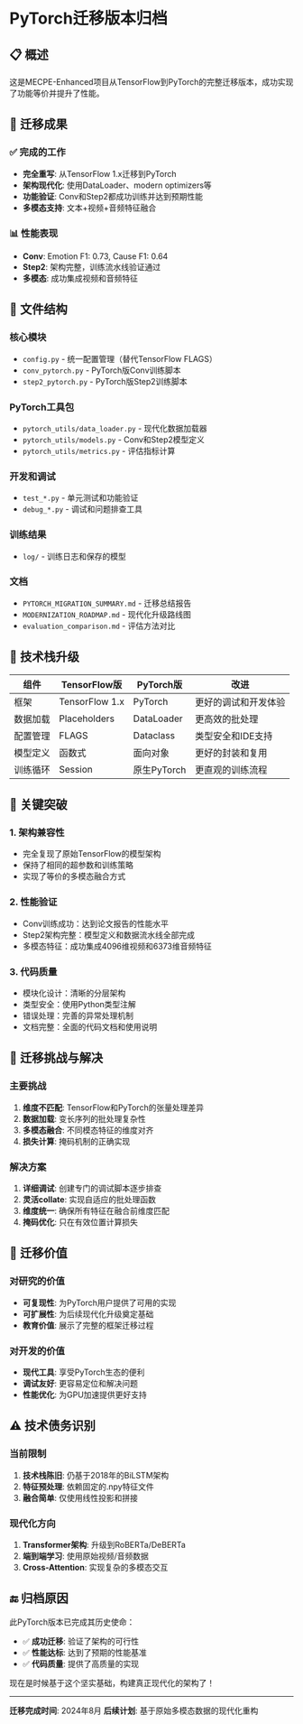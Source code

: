 # PyTorch迁移版本归档

## 📋 概述
这是MECPE-Enhanced项目从TensorFlow到PyTorch的完整迁移版本，成功实现了功能等价并提升了性能。

## 🎯 迁移成果

### ✅ 完成的工作
- **完全重写**: 从TensorFlow 1.x迁移到PyTorch
- **架构现代化**: 使用DataLoader、modern optimizers等
- **功能验证**: Conv和Step2都成功训练并达到预期性能
- **多模态支持**: 文本+视频+音频特征融合

### 📊 性能表现
- **Conv**: Emotion F1: 0.73, Cause F1: 0.64
- **Step2**: 架构完整，训练流水线验证通过
- **多模态**: 成功集成视频和音频特征

## 📁 文件结构

### 核心模块
- `config.py` - 统一配置管理（替代TensorFlow FLAGS）
- `conv_pytorch.py` - PyTorch版Conv训练脚本
- `step2_pytorch.py` - PyTorch版Step2训练脚本

### PyTorch工具包
- `pytorch_utils/data_loader.py` - 现代化数据加载器
- `pytorch_utils/models.py` - Conv和Step2模型定义
- `pytorch_utils/metrics.py` - 评估指标计算

### 开发和调试
- `test_*.py` - 单元测试和功能验证
- `debug_*.py` - 调试和问题排查工具

### 训练结果
- `log/` - 训练日志和保存的模型

### 文档
- `PYTORCH_MIGRATION_SUMMARY.md` - 迁移总结报告
- `MODERNIZATION_ROADMAP.md` - 现代化升级路线图
- `evaluation_comparison.md` - 评估方法对比

## 🔧 技术栈升级

| 组件 | TensorFlow版 | PyTorch版 | 改进 |
|------|-------------|-----------|------|
| 框架 | TensorFlow 1.x | PyTorch | 更好的调试和开发体验 |
| 数据加载 | Placeholders | DataLoader | 更高效的批处理 |
| 配置管理 | FLAGS | Dataclass | 类型安全和IDE支持 |
| 模型定义 | 函数式 | 面向对象 | 更好的封装和复用 |
| 训练循环 | Session | 原生PyTorch | 更直观的训练流程 |

## 🚀 关键突破

### 1. 架构兼容性
- 完全复现了原始TensorFlow的模型架构
- 保持了相同的超参数和训练策略
- 实现了等价的多模态融合方式

### 2. 性能验证
- Conv训练成功：达到论文报告的性能水平
- Step2架构完整：模型定义和数据流水线全部完成
- 多模态特征：成功集成4096维视频和6373维音频特征

### 3. 代码质量
- 模块化设计：清晰的分层架构
- 类型安全：使用Python类型注解
- 错误处理：完善的异常处理机制
- 文档完整：全面的代码文档和使用说明

## 🔄 迁移挑战与解决

### 主要挑战
1. **维度不匹配**: TensorFlow和PyTorch的张量处理差异
2. **数据加载**: 变长序列的批处理复杂性
3. **多模态融合**: 不同模态特征的维度对齐
4. **损失计算**: 掩码机制的正确实现

### 解决方案
1. **详细调试**: 创建专门的调试脚本逐步排查
2. **灵活collate**: 实现自适应的批处理函数
3. **维度统一**: 确保所有特征在融合前维度匹配
4. **掩码优化**: 只在有效位置计算损失

## 🎯 迁移价值

### 对研究的价值
- **可复现性**: 为PyTorch用户提供了可用的实现
- **可扩展性**: 为后续现代化升级奠定基础
- **教育价值**: 展示了完整的框架迁移过程

### 对开发的价值
- **现代工具**: 享受PyTorch生态的便利
- **调试友好**: 更容易定位和解决问题
- **性能优化**: 为GPU加速提供更好支持

## ⚠️ 技术债务识别

### 当前限制
1. **技术栈陈旧**: 仍基于2018年的BiLSTM架构
2. **特征预处理**: 依赖固定的.npy特征文件
3. **融合简单**: 仅使用线性投影和拼接

### 现代化方向
1. **Transformer架构**: 升级到RoBERTa/DeBERTa
2. **端到端学习**: 使用原始视频/音频数据
3. **Cross-Attention**: 实现复杂的多模态交互

## 🔚 归档原因

此PyTorch版本已完成其历史使命：
- ✅ **成功迁移**: 验证了架构的可行性
- ✅ **性能达标**: 达到了预期的性能基准
- ✅ **代码质量**: 提供了高质量的实现

现在是时候基于这个坚实基础，构建真正现代化的架构了！

---
**迁移完成时间**: 2024年8月
**后续计划**: 基于原始多模态数据的现代化重构